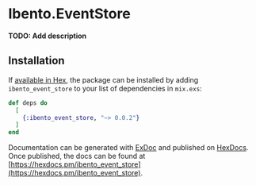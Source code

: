 # Ibento.EventStore

**TODO: Add description**

## Installation

If [available in Hex](https://hex.pm/docs/publish), the package can be installed
by adding `ibento_event_store` to your list of dependencies in `mix.exs`:

```elixir
def deps do
  [
    {:ibento_event_store, "~> 0.0.2"}
  ]
end
```

Documentation can be generated with [ExDoc](https://github.com/elixir-lang/ex_doc)
and published on [HexDocs](https://hexdocs.pm). Once published, the docs can
be found at [https://hexdocs.pm/ibento_event_store](https://hexdocs.pm/ibento_event_store).

